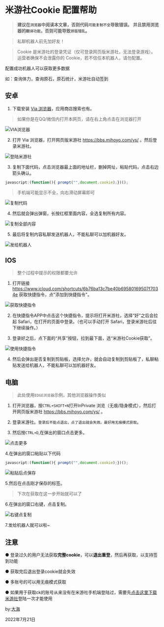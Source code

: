 # 米游社Cookie 配置帮助

>**建议在`浏览器`中阅读本文章，否则代码`可能复制不全`导致错误。**
>**并且禁用浏览器的`翻译功能`，否则可能导致`排版错乱`。**

>私聊机器人前先加好友！

>Cookie 是米游社的登录凭证（仅可登录网页版米游社，无法登录游戏）。
运营者确保不会泄露你的 Cookie，若不信任本机器人，请勿配置。

配置成功机器人可以获取更多数据

如：查询体力，查询原石，原石统计，米游社自动签到


## 安卓
1. 下载安装 [Via 浏览器](https://viayoo.com/zh-cn/)，应用商店搜索也有。

>如果你是在QQ/微信内打开本网页，请在右上角点击在浏览器打开

![VIA浏览器](https://s1.ax1x.com/2022/07/10/jsaX0f.png "VIA浏览器")

2. 打开 Via 浏览器，打开网页版米游社 https://bbs.mihoyo.com/ys/ 。然后登录米游社。

![登陆米游社](https://s1.ax1x.com/2022/07/10/jsaztg.png "登陆米游社")

3. 复制下面代码，点击浏览器最上面的地址栏，删掉网址，粘贴代码，点击右边箭头确认。

~~~ JavaScript
javascript:(function(){ prompt("",document.cookie);})();
~~~

>手机端可能显示不全，向右滑动屏幕即可

![复制代码](https://s1.ax1x.com/2022/07/10/jsaj78.png "复制代码")

4. 然后就会弹出弹窗，长按红框里面内容，全选复制所有内容。

![复制全部内容](https://s1.ax1x.com/2022/07/10/jsd9pj.png "复制全部内容")

5. 最后将复制内容私聊发送机器人，不能私聊可以加机器好友。

![发给机器人](https://s1.ax1x.com/2022/07/10/jsdShQ.jpg "发给机器人")


## IOS
>整个过程中提示的权限都要允许

1. 打开链接 https://www.icloud.com/shortcuts/6b76ba13c7be40b69580169507f7034e
获取快捷指令，点"添加到快捷指令"。

![获取快捷指令](https://s1.ax1x.com/2022/07/10/jsdiXq.png "获取快捷指令")

2. 在快捷指令APP中点击这个快捷指令，提示将打开米游社，选择“好”之后会拉起 Safari，在打开的页面中登录。（也可以手动打开 Safari，登录米游社后往下继续操作。）

3. 登录好之后，点下面的“共享”按钮，拉到最下面，选“米游社Cookie获取”。

![使用快捷指令](https://s1.ax1x.com/2022/07/10/jsdPcn.png "使用快捷指令")

4. 然后会弹出是否复制到剪贴板，选择允许，就会自动复制到剪贴板了，私聊粘贴发送给机器人，不能私聊可以加机器好友。 


## 电脑
>此处使用`EDGE浏览器`示例，其他浏览器操作类似

1. 打开浏览器，按`CTRL+SHIFT+N`打开InPrivate 浏览（无痕/隐身模式），然后打开网页版米游社 https://bbs.mihoyo.com/ys/ 。

2. 登录米游社。`登录后不能点退出，点了退出就会失效。最好用无痕模式获取`。

3. 然后按`CTRL+D`,在弹出的窗口点击更多。


![点击更多](https://s1.ax1x.com/2022/07/10/jsaqXt.png "点击更多")

4.在弹出的窗口粘贴以下代码

~~~ JavaScript
javascript:(function(){ prompt("",document.cookie);})();
~~~

![粘贴后点保存](https://s1.ax1x.com/2022/07/10/jsdkn0.png "粘贴后点保存")

5.然后在点击刚才保存的标签。

>下次在获取在这一步开始就可以了

6.在弹出的窗口右键，点击复制。

![右键点复制](https://s1.ax1x.com/2022/07/10/jsdC1s.png "右键点复制")

7.发给机器人就可以啦~

## 注意

● 登录过久的用户无法获取**完整cookie**，可以**退出重登**，然后再获取，以支持签到功能

● 获取完后退出登录cookie就会失效

● 多账号的可以用无痕模式获取

● 如果用于获取ck的账号从来没有在米游社手机端登陆过，需要先[点击这里下载米游社](https://bbs.mihoyo.com/)登陆一次才能使用

by:[大海](https://p2.a.yximgs.com/upic/2022/07/24/10/BMjAyMjA3MjQxMDU1MzJfMjU4MjAyNjg0Ml83OTk4OTI2NzIwN18yXzY=_B9501e58cc092b85a2a4a577e6cb25787.jpg)

2022年7月21日